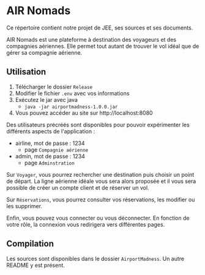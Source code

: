 # AIR Nomads
Ce répertoire contient notre projet de JEE, ses sources et ses documents.

AIR Nomads est une plateforme à destination des voyageurs
et des compagnies aériennes. Elle permet tout autant de
trouver le vol idéal que de gérer sa compagnie aérienne.

## Utilisation
1) Télécharger le dossier `Release`
2) Modifier le fichier `.env` avec vos informations
3) Exécutez le jar avec java
   - `java -jar airportmadness-1.0.0.jar`
4) Vous pouvez accéder au site sur http://localhost:8080

Des utilisateurs précréés sont disponibles pour pouvoir 
expérimenter les différents aspects de l'application :
- airline, mot de passe : 1234
  - page `Compagnie aérienne`
- admin, mot de passe : 1234
  - page `Adminstration`

Sur `Voyager`, vous pourrez rechercher une destination puis
choisir un point de départ. La ligne aérienne idéale vous
sera alors proposée et il vous sera possible de créer un
compte client et de réserver un vol.

Sur `Réservations`, vous pourrez consulter vos réservations,
les modifier ou les supprimer.

Enfin, vous pouvez vous connecter ou vous déconnecter. En
fonction de votre rôle, la connexion vous redirigera vers
différentes pages.

## Compilation
Les sources sont disponibles dans le dossier `AirportMadness`.
Un autre README y est présent.